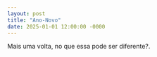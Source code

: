 ```yaml
---
layout: post
title: "Ano-Novo"
date: 2025-01-01 12:00:00 -0000
---
```


Mais uma volta, no que essa pode ser diferente?.
